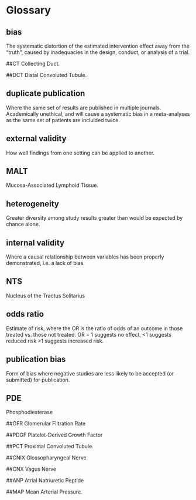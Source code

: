 # Glossary

## bias

The systematic distortion of the estimated intervention effect away from the “truth”, caused by inadequacies in the design, conduct, or analysis of a trial.

##CT
Collecting Duct.

##DCT
Distal Convoluted Tubule.

## duplicate publication

Where the same set of results are published in multiple journals. Academically unethical, and will cause a systematic bias in a meta-analyses as the same set of patients are inclulded twice.

## external validity

How well findings from one setting can be applied to another.

## MALT
Mucosa-Associated Lymphoid Tissue.

## heterogeneity

Greater diversity among study results greater than would be expected by chance alone. 

## internal validity

Where a causal relationship between variables has been properly demonstrated, i.e. a lack of bias.

## NTS

Nucleus of the Tractus Solitarius

## odds ratio

Estimate of risk, where the OR is the ratio of odds of an outcome in those treated vs. those not treated. OR = 1 suggests no effect, <1 suggests reduced risk >1 suggests increased risk.

## publication bias

Form of bias where negative studies are less likely to be accepted (or submitted) for publication.

## PDE
Phosphodiesterase

##GFR
Glomerular Filtration Rate

##PDGF
Platelet-Derived Growth Factor

##PCT
Proximal Convoluted Tubule.

##CNIX
Glossopharyngeal Nerve

##CNX
Vagus Nerve

##ANP
Atrial Natriuretic Peptide

##MAP
Mean Arterial Pressure.